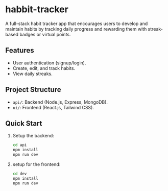 # habbit-tracker
A full-stack habit tracker app that encourages users to develop and maintain habits by tracking daily progress and rewarding them with streak-based badges or virtual points.



## Features
- User authentication (signup/login).
- Create, edit, and track habits.
- View daily streaks.

## Project Structure
- `api/`: Backend (Node.js, Express, MongoDB).
- `ui/`: Frontend (React.js, Tailwind CSS).

## Quick Start
1. Setup the backend:
   ```bash
   cd api
   npm install
   npm run dev

2. setup for the frontend:
    ```bash
   cd dev
   npm install
   npm run dev
